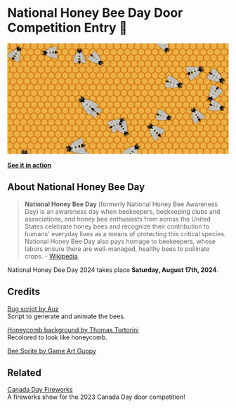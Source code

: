 # National Honey Bee Day Door Competition Entry 🐝

![Screenshot](screenshot.png)

**[See it in action](https://cityssm.github.io/national-bee-day)**

## About National Honey Bee Day

> **National Honey Bee Day** (formerly National Honey Bee Awareness Day) is an awareness day when beekeepers, beekeeping clubs and associations, and honey bee enthusiasts from across the United States celebrate honey bees and recognize their contribution to humans' everyday lives as a means of protecting this critical species. National Honey Bee Day also pays homage to beekeepers, whose labors ensure there are well-managed, healthy bees to pollinate crops. - [Wikipedia](https://en.wikipedia.org/wiki/National_Honey_Bee_Day)

National Honey Dee Day 2024 takes place **Saturday, August 17th, 2024**.

## Credits

[Bug script by Auz](https://github.com/Auz/Bug)<br />
Script to generate and animate the bees.

[Honeycomb background by Thomas Tortorini](https://codepen.io/mr21/pen/WgyYWM)<br />
Recolored to look like honeycomb.

[Bee Sprite by Game Art Guppy](https://www.gameartguppy.com/shop/bee/)

## Related

[Canada Day Fireworks](https://github.com/cityssm/canada-day-fireworks)<br />
A fireworks show for the 2023 Canada Day door competition!
